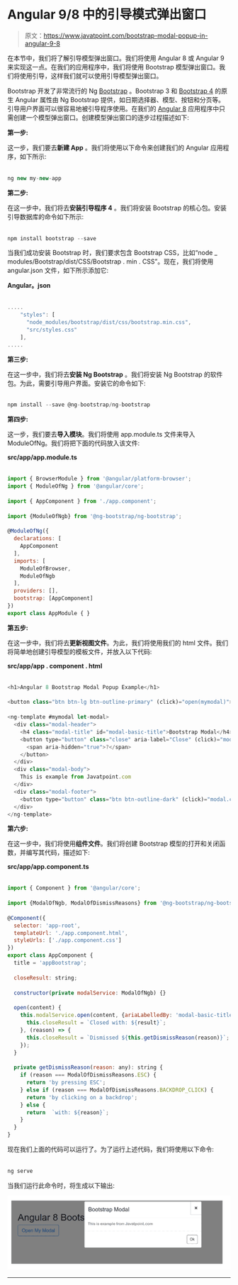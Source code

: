 # Angular 9/8 中的引导模式弹出窗口

> 原文：<https://www.javatpoint.com/bootstrap-modal-popup-in-angular-9-8>

在本节中，我们将了解引导模型弹出窗口。我们将使用 Angular 8 或 Angular 9 来实现这一点。在我们的应用程序中，我们将使用 Bootstrap 模型弹出窗口。我们将使用引导，这样我们就可以使用引导模型弹出窗口。

Bootstrap 开发了非常流行的 Ng [Bootstrap](https://www.javatpoint.com/bootstrap-tutorial) 。Bootstrap 3 和 [Bootstrap 4](https://www.javatpoint.com/bootstrap-4) 的原生 Angular 属性由 Ng Bootstrap 提供，如日期选择器、模型、按钮和分页等。引导用户界面可以很容易地被引导程序使用。在我们的 [Angular 8](https://www.javatpoint.com/angular-8) 应用程序中只需创建一个模型弹出窗口。创建模型弹出窗口的逐步过程描述如下:

**第一步:**

这一步，我们要去**新建 App** 。我们将使用以下命令来创建我们的 Angular 应用程序，如下所示:

```js

ng new my-new-app

```

**第二步:**

在这一步中，我们将去**安装引导程序 4** 。我们将安装 Bootstrap 的核心包。安装引导数据库的命令如下所示:

```js

npm install bootstrap --save

```

当我们成功安装 Bootstrap 时，我们要求包含 Bootstrap CSS，比如“node _ modules/Bootstrap/dist/CSS/Bootstrap . min . CSS”。现在，我们将使用 angular.json 文件，如下所示添加它:

**Angular。json**

```js

.....
    "styles": [
      "node_modules/bootstrap/dist/css/bootstrap.min.css",
      "src/styles.css"
    ],
.....

```

**第三步:**

在这一步中，我们将去**安装 Ng Bootstrap** 。我们将安装 Ng Bootstrap 的软件包。为此，需要引导用户界面。安装它的命令如下:

```js

npm install --save @ng-bootstrap/ng-bootstrap

```

**第四步:**

这一步，我们要去**导入模块**。我们将使用 app.module.ts 文件来导入 ModuleOfNg。我们将把下面的代码放入该文件:

**src/app/app.module.ts**

```js

import { BrowserModule } from '@angular/platform-browser';
import { ModuleOfNg } from '@angular/core';

import { AppComponent } from './app.component';

import {ModuleOfNgb} from '@ng-bootstrap/ng-bootstrap';

@ModuleOfNg({
  declarations: [
    AppComponent
  ],
  imports: [
    ModuleOfBrowser, 
    ModuleOfNgb
  ],
  providers: [],
  bootstrap: [AppComponent]
})
export class AppModule { }

```

**第五步:**

在这一步中，我们将去**更新视图文件**。为此，我们将使用我们的 html 文件。我们将简单地创建引导模型的模板文件，并放入以下代码:

**src/app/app . component . html**

```js

<h1>Angular 8 Bootstrap Modal Popup Example</h1>

<button class="btn btn-lg btn-outline-primary" (click)="open(mymodal)">Open My Modal</button>

<ng-template #mymodal let-modal>
  <div class="modal-header">
    <h4 class="modal-title" id="modal-basic-title">Bootstrap Modal</h4>
    <button type="button" class="close" aria-label="Close" (click)="modal.dismiss('Cross click')">
      <span aria-hidden="true">?</span>
    </button>
  </div>
  <div class="modal-body">
    This is example from Javatpoint.com
  </div>
  <div class="modal-footer">
    <button type="button" class="btn btn-outline-dark" (click)="modal.close('Save click')">Ok</button>
  </div>
</ng-template>

```

**第六步:**

在这一步中，我们将使用**组件文件**。我们将创建 Bootstrap 模型的打开和关闭函数，并编写其代码，描述如下:

**src/app/app.component.ts**

```js

import { Component } from '@angular/core';

import {ModalOfNgb, ModalOfDismissReasons} from '@ng-bootstrap/ng-bootstrap';

@Component({
  selector: 'app-root',
  templateUrl: './app.component.html',
  styleUrls: ['./app.component.css']
})
export class AppComponent {
  title = 'appBootstrap';

  closeResult: string;

  constructor(private modalService: ModalOfNgb) {}

  open(content) {
    this.modalService.open(content, {ariaLabelledBy: 'modal-basic-title'}).result.then((result) => {
      this.closeResult = `Closed with: ${result}`;
    }, (reason) => {
      this.closeResult = `Dismissed ${this.getDismissReason(reason)}`;
    });
  }

  private getDismissReason(reason: any): string {
    if (reason === ModalOfDismissReasons.ESC) {
      return 'by pressing ESC';
    } else if (reason === ModalOfDismissReasons.BACKDROP_CLICK) {
      return 'by clicking on a backdrop';
    } else {
      return  `with: ${reason}`;
    }
  }
}

```

现在我们上面的代码可以运行了。为了运行上述代码，我们将使用以下命令:

```js

ng serve

```

当我们运行此命令时，将生成以下输出:

![Dropzone Image Upload in Angular 9/8](img/b696650cfc387a4f00a6fee622f72bd4.png)

* * *